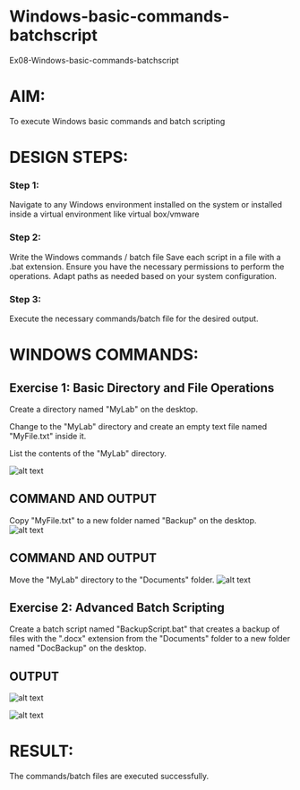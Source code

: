 # Windows-basic-commands-batchscript
Ex08-Windows-basic-commands-batchscript

# AIM:
To execute Windows basic commands and batch scripting

# DESIGN STEPS:

### Step 1:

Navigate to any Windows environment installed on the system or installed inside a virtual environment like virtual box/vmware 
### Step 2:
Write the Windows commands / batch file
Save each script in a file with a .bat extension.
Ensure you have the necessary permissions to perform the operations.
Adapt paths as needed based on your system configuration.
### Step 3:
Execute the necessary commands/batch file for the desired output. 

# WINDOWS COMMANDS:
## Exercise 1: Basic Directory and File Operations
Create a directory named "MyLab" on the desktop.


Change to the "MyLab" directory and create an empty text file named "MyFile.txt" inside it.

List the contents of the "MyLab" directory.

![alt text](<../Screenshot 2024-05-07 134409.png>)
## COMMAND AND OUTPUT

Copy "MyFile.txt" to a new folder named "Backup" on the desktop.
![alt text](<../Screenshot 2024-05-07 134448.png>)
## COMMAND AND OUTPUT

Move the "MyLab" directory to the "Documents" folder.
![alt text](<../Screenshot 2024-05-07 135952.png>)



## Exercise 2: Advanced Batch Scripting
Create a batch script named "BackupScript.bat" that creates a backup of files with the ".docx" extension from the "Documents" folder to a new folder named "DocBackup" on the desktop.






## OUTPUT
![alt text](<../Screenshot 2024-05-07 140628.png>)

![alt text](<../Screenshot 2024-05-07 141353.png>)




# RESULT:
The commands/batch files are executed successfully.

